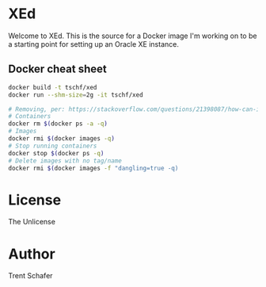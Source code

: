 # XEd

Welcome to XEd. This is the source for a Docker image I'm working on to be a starting point for setting up an Oracle XE instance. 

## Docker cheat sheet

```bash
docker build -t tschf/xed  
docker run --shm-size=2g -it tschf/xed

# Removing, per: https://stackoverflow.com/questions/21398087/how-can-i-delete-dockers-images
# Containers
docker rm $(docker ps -a -q)
# Images
docker rmi $(docker images -q)
# Stop running containers
docker stop $(docker ps -q)
# Delete images with no tag/name
docker rmi $(docker images -f "dangling=true -q)
```

# License

The Unlicense

# Author

Trent Schafer


